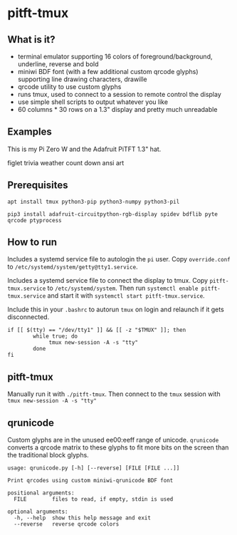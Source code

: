 # pitft-tmux

## What is it?

* terminal emulator supporting 16 colors of foreground/background, underline, reverse and bold
* miniwi BDF font (with a few additional custom qrcode glyphs) supporting line drawing characters, drawille
* qrcode utility to use custom glyphs
* runs tmux, used to connect to a session to remote control the display
* use simple shell scripts to output whatever you like
* 60 columns * 30 rows on a 1.3" display and pretty much unreadable 

## Examples

This is my Pi Zero W and the Adafruit PiTFT 1.3" hat.

figlet
trivia
weather
count down
ansi art


## Prerequisites

`apt install tmux python3-pip python3-numpy python3-pil`

`pip3 install adafruit-circuitpython-rgb-display spidev bdflib pyte qrcode ptyprocess`

## How to run

Includes a systemd service file to autologin the `pi` user. Copy `override.conf` to `/etc/systemd/system/getty@tty1.service`.

Includes a systemd service file to connect the display to tmux. Copy `pitft-tmux.service` to `/etc/systemd/system`. Then run `systemctl enable pitft-tmux.service` and start it with `systemctl start pitft-tmux.service`.

Include this in your `.bashrc` to autorun `tmux` on login and relaunch if it gets disconnected.

```
if [[ $(tty) == "/dev/tty1" ]] && [[ -z "$TMUX" ]]; then 
        while true; do      
             tmux new-session -A -s "tty"
        done         
fi        
```

## pitft-tmux

Manually run it with `./pitft-tmux`. Then connect to the `tmux` session with `tmux new-session -A -s "tty"`



## qrunicode

Custom glyphs are in the unused ee00:eeff range of unicode. `qrunicode` converts a qrcode matrix to these glyphs to fit more bits on the screen than the traditional block glyphs.


```
usage: qrunicode.py [-h] [--reverse] [FILE [FILE ...]]

Print qrcodes using custom miniwi-qrunicode BDF font

positional arguments:
  FILE        files to read, if empty, stdin is used

optional arguments:
  -h, --help  show this help message and exit
  --reverse   reverse qrcode colors
```
